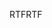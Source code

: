 <span data-ttu-id="46d5c-101">RTF</span><span class="sxs-lookup"><span data-stu-id="46d5c-101">RTF</span></span>